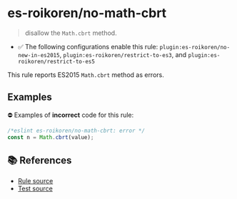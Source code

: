 # es-roikoren/no-math-cbrt
> disallow the `Math.cbrt` method.

- ✅ The following configurations enable this rule: `plugin:es-roikoren/no-new-in-es2015`, `plugin:es-roikoren/restrict-to-es3`, and `plugin:es-roikoren/restrict-to-es5`

This rule reports ES2015 `Math.cbrt` method as errors.

## Examples

⛔ Examples of **incorrect** code for this rule:

```js
/*eslint es-roikoren/no-math-cbrt: error */
const n = Math.cbrt(value);
```

## 📚 References

- [Rule source](https://github.com/roikoren755/eslint-plugin-es/blob/v0.0.2/src/rules/no-math-cbrt.ts)
- [Test source](https://github.com/roikoren755/eslint-plugin-es/blob/v0.0.2/tests/src/rules/no-math-cbrt.ts)
